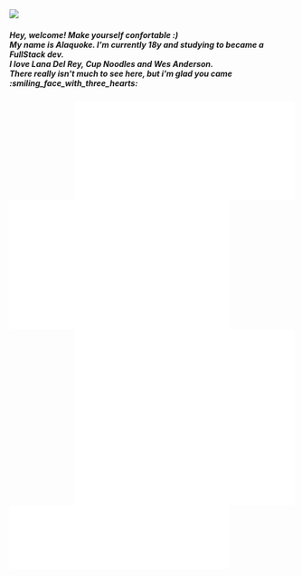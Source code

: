 <div>
<img align='left'  src='https://user-images.githubusercontent.com/88796071/225752409-1d2e13c8-3119-4e57-b8b9-73efe5b09928.gif'/>
</div>
<div>
  </br>
<h5 align='left'>Hey, welcome! Make yourself confortable :)<br/> My name is Alaquoke. I'm currently 18y and studying to became a FullStack dev.<br/> I love Lana Del Rey, Cup Noodles and Wes Anderson.<br/> There really isn't much to see here, but i'm glad you came :smiling_face_with_three_hearts: </h5>
<img align='right' width="390" src='https://github.com/quokequack/quokequack/blob/e7ca6041d997deca3d16d061933c44116fa1397d/metrics.plugin.achievements.compact.svg'/>
</div>
<div>
  <img align='left' width="390" src='https://github.com/quokequack/quokequack/blob/e7ca6041d997deca3d16d061933c44116fa1397d/metrics.plugin.fortune.svg'/>
</div>
<div>
<img align='left' width="390" src='https://github.com/quokequack/quokequack/blob/57992269cec5178b402899204076ad4762e2653b/metrics.plugin.isocalendar.svg'/>
<img align='right'  width="390" src='https://github.com/quokequack/quokequack/blob/74fa2f980e4ada98b87618c18f98394140ff4cb3/medias.svg'/>
</div>
<div>
<img align='left' width="390" src='https://github.com/quokequack/quokequack/blob/74fa2f980e4ada98b87618c18f98394140ff4cb3/languages.svg'/>
</div>



